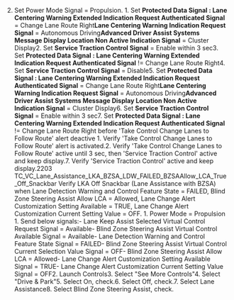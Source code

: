 2. Set Power Mode Signal = Propulsion. 1. Set **Protected Data Signal : Lane Centering Warning Extended Indication Request Authenticated Signal** = Change Lane Route Right**Lane Centering Warning Indication Request Signal** = Autonomous Driving**Advanced Driver Assist Systems Message Display Location Non Active Indication Signal** = Cluster Display2. Set **Service Traction Control Signal** = Enable within 3 sec3. Set **Protected Data Signal : Lane Centering Warning Extended Indication Request Authenticated Signal** != Change Lane Route Right4. Set **Service Traction Control Signal** = Disable5. Set **Protected Data Signal : Lane Centering Warning Extended Indication Request Authenticated Signal** = Change Lane Route Right**Lane Centering Warning Indication Request Signal** = Autonomous Driving**Advanced Driver Assist Systems Message Display Location Non Active Indication Signal** = Cluster Display6. Set **Service Traction Control Signal** = Enable within 3 sec7. Set **Protected Data Signal : Lane Centering Warning Extended Indication Request Authenticated Signal** != Change Lane Route Right before 'Take Control Change Lanes to Follow Route' alert deactive 1. Verify 'Take Control Change Lanes to Follow Route' alert is activated.2. Verify 'Take Control Change Lanes to Follow Route' active until 3 sec, then 'Service Traction Control' active and keep display.7. Verify 'Service Traction Control' active and keep display.2203 TC_VC_Lane_Assistance_LKA_BZSA_LDW_FAILED_BZSAAllow_LCA_True_Off_Snackbar Verify LKA Off Snackbar (Lane Assistance with BZSA) when Lane Detection Warning and Control Feature State = FAILED, Blind Zone Steering Assist Allow LCA = Allowed, Lane Change Alert Customization Setting Available = TRUE, Lane Change Alert Customization Current Setting Value = OFF. 1. Power Mode = Propulsion 1. Send below signals:- Lane Keep Assist Selected Virtual Control Request Signal = Available- Blind Zone Steering Assist Virtual Control Available Signal = Available- Lane Detection Warning and Control Feature State Signal = FAILED- Blind Zone Steering Assist Virtual Control Current Selection Value Signal = OFF- Blind Zone Steering Assist Allow LCA = Allowed- Lane Change Alert Customization Setting Available Signal = TRUE- Lane Change Alert Customization Current Setting Value Signal = OFF2. Launch Controls3. Select "See More Controls"4. Select "Drive & Park"5. Select On, check.6. Select Off, check.7. Select Lane Assistance8. Select Blind Zone Steering Assist, check.